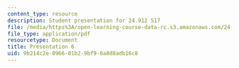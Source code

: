 ```yaml
---
content_type: resource
description: Student presentation for 24.912 S17
file: /media/https%3A/open-learning-course-data-rc.s3.amazonaws.com/24-912-black-matters-introduction-to-black-studies-spring-2017/9b214c2e896601b29bf96a8d8adb16c8_MIT24_912S17_presentation_6.pdf
file_type: application/pdf
resourcetype: Document
title: Presentation 6
uid: 9b214c2e-8966-01b2-9bf9-6a8d8adb16c8
---
```

